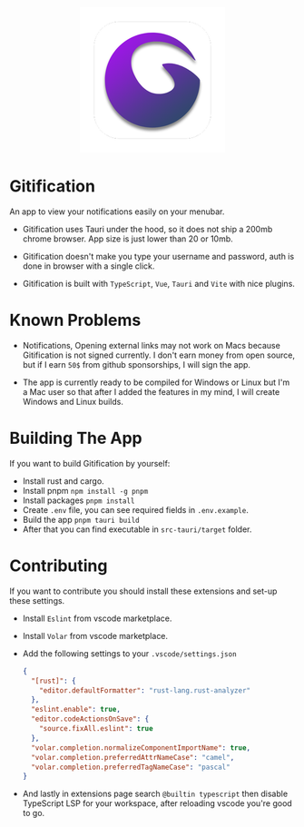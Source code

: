 <div align="center">
  <img width="256px" height="256px" src="src-tauri/icons/128x128%402x.png" />
</div>

# Gitification
An app to view your notifications easily on your menubar.

- Gitification uses Tauri under the hood, so it does not ship a 200mb chrome browser. App size is just lower than 20 or 10mb.

- Gitification doesn't make you type your username and password, auth is done in browser with a single click.

- Gitification is built with `TypeScript`, `Vue`, `Tauri` and `Vite` with nice plugins.

# Known Problems
- Notifications,  Opening external links may not work on Macs because Gitification is not signed currently. I don't earn money from open source, but if I earn `50$` from github sponsorships, I will sign the app.

- The app is currently ready to be compiled for Windows or Linux but I'm a Mac user so that after I added the features in my mind, I will create Windows and Linux builds.

# Building The App
If you want to build Gitification by yourself:

- Install rust and cargo.
- Install pnpm `npm install -g pnpm`
- Install packages `pnpm install`
- Create `.env` file, you can see required fields in `.env.example`.
- Build the app `pnpm tauri build`
- After that you can find executable in `src-tauri/target` folder.

# Contributing
If you want to contribute you should install these extensions and set-up these settings.

- Install `Eslint` from vscode marketplace.
- Install `Volar` from vscode marketplace.
- Add the following settings to your `.vscode/settings.json`

  ```json
  {
    "[rust]": {
      "editor.defaultFormatter": "rust-lang.rust-analyzer"
    },
    "eslint.enable": true,
    "editor.codeActionsOnSave": {
      "source.fixAll.eslint": true
    },
    "volar.completion.normalizeComponentImportName": true,
    "volar.completion.preferredAttrNameCase": "camel",
    "volar.completion.preferredTagNameCase": "pascal"
  }
  ```
- And lastly in extensions page search `@builtin typescript` then disable TypeScript LSP for your workspace, after reloading vscode you're good to go.
